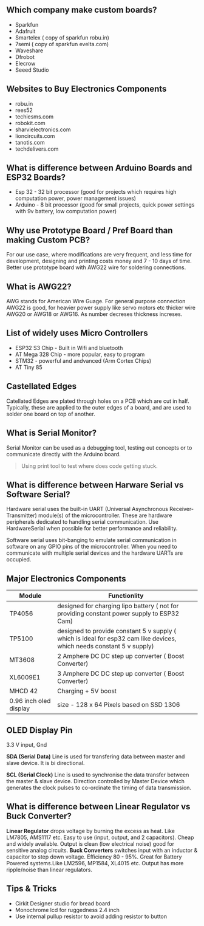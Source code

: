 ## Which company make custom boards? 
- Sparkfun 
- Adafruit
- Smartelex ( copy of sparkfun robu.in)
- 7semi ( copy of sparkfun evelta.com)
- Waveshare
- Dfrobot
- Elecrow
- Seeed Studio

## Websites to Buy Electronics Components
- robu.in
- rees52
- techiesms.com
- robokit.com
- sharvielectronics.com
- lioncircuits.com
- tanotis.com
- techdelivers.com

## What is difference between Arduino Boards and ESP32 Boards?
- Esp 32 - 32 bit processor (good for projects which requires high computation power, power management issues)
- Arduino - 8 bit processor (good for small projects, quick power settings with 9v battery, low computation power)

## Why use Prototype Board / Pref Board than making Custom PCB?
For our use case, where modifications are very frequent, and less time for development, designing and printing costs money and 7 - 10 days of time. Better use prototype board with AWG22 wire for soldering connections.

## What is AWG22?
AWG stands for American Wire Guage. For general purpose connection AWG22 is good, for heavier power supply like servo motors etc thicker wire AWG20 or AWG18 or AWG16. As number decreses thickness increses.

## List of widely uses Micro Controllers
- ESP32 S3 Chip - Built in Wifi and bluetooth
- AT Mega 328 Chip - more popular, easy to program
- STM32 - powerful and andvanced (Arm Cortex Chips)
- AT Tiny 85

## Castellated Edges
Catellated Edges are plated through holes on a PCB which are cut in half. Typically, these are applied to the outer edges of a board, and are used to solder one board on top of another.

## What is Serial Monitor?
Serial Monitor can be used as a debugging tool, testing out concepts or to communicate directly with the Arduino board.
> Using print tool to test where does code getting stuck.

## What is difference between Harware Serial vs Software Serial?
Hardware serial uses the built-in UART (Universal Asynchronous Receiver-Transmitter) module(s) of the microcontroller. These are hardware peripherals dedicated to handling serial communication.  Use HardwareSerial when possible for better performance and reliability.

Software serial uses bit-banging to emulate serial communication in software on any GPIO pins of the microcontroller. When you need to communicate with multiple serial devices and the hardware UARTs are occupied.

## Major Electronics Components
| Module | Functionlity |
| --- | --- |
| TP4056 | designed for charging lipo battery ( not for providing constant power supply to ESP32 Cam) |
| TP5100 | designed to provide constant 5 v supply ( which is ideal for esp32 cam like devices, which needs constant 5 v supply) |
| MT3608 | 2 Amphere DC DC step up converter ( Boost Converter) |
| XL6009E1 | 3 Amphere DC DC step up converter ( Boost Converter) |
| MHCD 42 | Charging + 5V boost |
| 0.96 inch oled display | size - 128 x 64 Pixels based on SSD 1306 |

## OLED Display Pin
3.3 V input, Gnd

**SDA (Serial Data)** Line  is used for  transfering data between  master and slave device. It is bi directional. 

**SCL (Serial Clock)** Line is used to synchronise the data transfer between the master & slave device. Direction controlled by Master Device which generates the clock pulses to co-ordinate the timing of data transmission.

## What is difference between Linear Regulator vs Buck Converter?
**Linear Regulator** drops voltage by burning the excess as heat. Like LM7805, AMS1117 etc. Easy to use (input, output, and 2 capacitors). Cheap and widely available. Output is clean (low electrical noise) good for sensitive analog circuits.
**Buck Converters** switches input with an inductor & capacitor to step down voltage. Efficiency 80 - 95%. Great for Battery Powered systems.Like LM2596, MP1584, XL4015 etc. Output has more ripple/noise than linear regulators.




## Tips & Tricks
- Cirkit Designer studio for bread board
- Monochrome lcd for ruggedness 2.4 inch
- Use internal pullup resistor to avoid adding resistor to button




